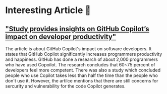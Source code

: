 # Interesting Article :page_with_curl:
## ["Study provides insights on GitHub Copilot’s impact on developer productivity"](https://venturebeat.com/ai/study-provides-insights-on-github-copilots-impact-on-developer-productivity/)

The article is about GitHub Copilot's impact on software developers. It states that GitHub Copilot significantly increases programmers productivity and happiness. GitHub has done a research of about 2,000 programmers who have used Copoilot. The research concludes that 60~75 percent of developers feel more competent. There was also a study which concluded people who use Copilot takes less than half the time than the people who don't use it. However, the artilce mentions that there are still concerns for sercurity and vulnerability for the code Copilot generates.